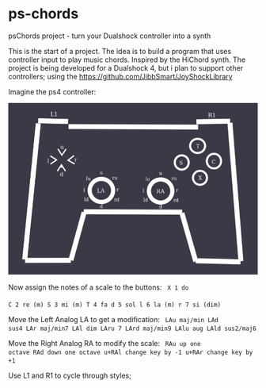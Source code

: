 # ps-chords
psChords project - turn your Dualshock controller into a synth

This is the start of a project. The idea is to build a program that uses controller input to play music chords. Inspired by the HiChord synth.
The project is being developed for a Dualshock 4, but i plan to support other controllers; using the https://github.com/JibbSmart/JoyShockLibrary

Imagine the ps4 controller:

<img width="600" alt="ps4 controller representation" src="/controllerDrawing.png" />


Now assign the notes of a scale to the buttons:
<code>
X 1  do  
C 2  re  (m)
S 3  mi  (m)
T 4  fa
d 5  sol
l 6  la  (m)
r 7  si  (dim)
</code>

Move the Left Analog LA to get a modification:
<code>
LAu   maj/min
LAd   sus4
LAr   maj/min7
LAl   dim
LAru  7
LArd  maj/min9
LAlu  aug
LAld  sus2/maj6
</code>

Move the Right Analog RA to modify the scale:
<code>
RAu    up one octave
RAd    down one octave
u+RAl  change key by -1
u+RAr  change key by +1
</code>

Use L1 and R1 to cycle through styles;
